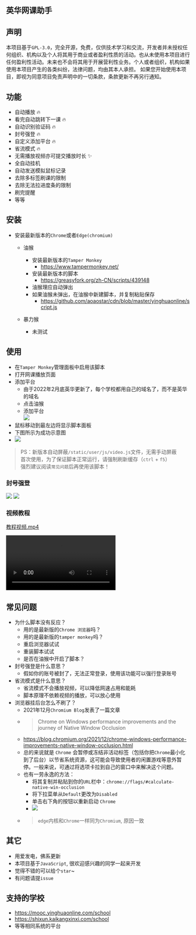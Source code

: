 ## 英华网课助手
## 声明
本项目基于`GPL-3.0`，完全开源，免费，仅供技术学习和交流，开发者并未授权任何组织、机构以及个人将其用于商业或者盈利性质的活动。也从未使用本项目进行任何盈利性活动。未来也不会将其用于开展营利性业务。个人或者组织，机构如果使用本项目产生的各类纠纷，法律问题，均由其本人承担。
如果您开始使用本项目，即视为同意项目免责声明中的一切条款，条款更新不再另行通知。

## 功能
* 自动播放 🔥
* 看完自动跳转下一课 🔥
* 自动识别验证码 🔥
* 封号强登 🔥
* 自定义添加平台 🔥
* 省流模式 🔥
* 无需播放视频亦可提交播放时长 ✨
* 全自动挂机
* 自动发送模拟鼠标记录
* 去除多标签刷课的限制
* 去除无法拉进度条的限制
* 刷完提醒
* 等等

## 安装
* 安装最新版本的`Chrome`或者`Edge(chromium)`
  * 油猴
    - 安装最新版本的`Tamper Monkey`
      - <https://www.tampermonkey.net/>
    - 安装最新版本的脚本
      - <https://greasyfork.org/zh-CN/scripts/439148>
    - 油猴理应自动弹出
    - 如果油猴未弹出，在油猴中新建脚本，并复制粘贴保存
      - <https://github.com/aoaostar/cdn/blob/master/yinghuaonline/script.js>

  * 暴力猴
    * 未测试

## 使用
  * 在`Tamper Monkey`管理面板中启用该脚本
  * 打开网课播放页面
  * 添加平台
    - 由于2022年2月底英华更新了，每个学校都用自己的域名了，而不是英华的域名
    - 点击油猴
    - 添加平台  
      ![](images/img_5.png)
  * 鼠标移动到最左边将显示脚本面板
  * 下图所示为成功示意图
  * ![](images/img_1.png)

> PS：新版本自动屏蔽`/static/user/js/video.js`文件，无需手动屏蔽  
> 首次使用，为了保证脚本正常运行，请强制刷新缓存（`ctrl` + `f5`）  
> 强烈建议阅读`常见问题`后再使用该脚本！

### 封号强登

![](images/img_4.png)
![](images/img_3.png)

### 视频教程
  
  [教程视频.mp4](images/教程视频.mp4)

<video controls="controls"  preload="auto">
      <source src="images/教程视频.mp4" type="video/mp4">
</video>

## 常见问题
* 为什么脚本没有反应？
  - 用的是最新版的`Chrome 浏览器`吗？
  - 用的是最新版的`tamper monkey`吗？
  - 重启浏览器试试
  - 重装脚本试试
  - 是否在油猴中开启了脚本？
* 封号强登是什么意思？
  - 假如你的账号被封了，无法正常登录，使用该功能可以强行登录账号
* 省流模式是什么意思？
  - 省流模式不会播放视频，可以降低网速占用和能耗
  - 脚本原理不依赖视频的播放，可以放心使用
* 浏览器挂后台怎么不刷了？
  - 2021年12月`Chromium Blog`发表了一篇文章
  - > Chrome on Windows performance improvements and the journey of Native Window Occlusion
  - https://blog.chromium.org/2021/12/chrome-windows-performance-improvements-native-window-occlusion.html
  - 总的来说就是 `Chrome` 会暂停或冻结非活动标签（包括你把`Chrome`最小化到了后台）以节省系统资源，这可能会导致使用者的闲置游戏等意外暂停。一般来说，可通过将选项卡拉到自己的窗口中来解决这个问题。
  - 也有一劳永逸的方法：
    - 将其复制并粘贴到你的`URL`栏中：`chrome://flags/#calculate-native-win-occlusion`
    - 将下拉菜单从`Default`更改为`Disabled`
    - 单击右下角的按钮以重新启动 `Chrome`
    - ![](images/img_6.png)
  - > `edge`内核和`Chrome`一样同为`Chromium`, 原因一致

## 其它
  * 用爱发电，佛系更新
  * 本项目基于`JavaScript`, 很欢迎感兴趣的同学一起来开发
  * 觉得不错的可以给个`star`~
  * 有问题请提`issue`

## 支持的学校
  * https://mooc.yinghuaonline.com/school  
  * https://shixun.kaikangxinxi.com/school  
  * 等等相同系统的平台
